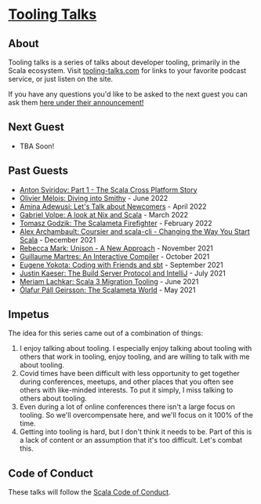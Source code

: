 # [Tooling Talks](https://www.tooling-talks.com/)

## About

Tooling talks is a series of talks about developer tooling, primarily in the
Scala ecosystem. Visit [tooling-talks.com](https://www.tooling-talks.com) for
links to your favorite podcast service, or just listen on the site.

If you have any questions you'd like to be asked to the next guest you can ask
them [here under their
announcement!](https://github.com/ckipp01/tooling-talks/discussions)

## Next Guest

- TBA Soon!

## Past Guests

- [Anton Sviridov: Part 1 - The Scala Cross Platform Story](https://www.tooling-talks.com/episode-12)
- [Olivier Mélois: Diving into Smithy](https://www.tooling-talks.com/episode-11) - June 2022
- [Amina Adewusi: Let's Talk about Newcomers](https://www.tooling-talks.com/episode-10) - April 2022
- [Gabriel Volpe: A look at Nix and Scala](https://www.tooling-talks.com/episode-9) - March 2022
- [Tomasz Godzik: The Scalameta Firefighter](https://www.tooling-talks.com/episode-8) - February 2022
- [Alex Archambault: Coursier and scala-cli - Changing the Way You Start Scala](https://www.tooling-talks.com/episode-7) - December 2021
- [Rebecca Mark: Unison - A New Approach](https://www.tooling-talks.com/episode-6) - November 2021
- [Guillaume Martres: An Interactive Compiler](https://www.tooling-talks.com/episode-5) - October 2021
- [Eugene Yokota: Coding with Friends and sbt](https://www.tooling-talks.com/episode-4) - September 2021
- [Justin Kaeser: The Build Server Protocol and IntelliJ](https://www.tooling-talks.com/episode-3) - July 2021
- [Meriam Lachkar: Scala 3 Migration Tooling](https://www.tooling-talks.com/episode-2) - June 2021
- [Ólafur Páll Geirsson: The Scalameta World](https://www.tooling-talks.com/episode-1) - May 2021

## Impetus

The idea for this series came out of a combination of things:

1. I enjoy talking about tooling. I especially enjoy talking about tooling with
   others that work in tooling, enjoy tooling, and are willing to talk with me
   about tooling.
2. Covid times have been difficult with less opportunity to get together during
   conferences, meetups, and other places that you often see others with
   like-minded interests. To put it simply, I miss talking to others about
   tooling.
3. Even during a lot of online conferences there isn't a large focus on tooling.
   So we'll overcompensate here, and we'll focus on it 100% of the time.
4. Getting into tooling is hard, but I don't think it needs to be. Part of this
   is a lack of content or an assumption that it's too difficult. Let's combat
   this.

## Code of Conduct

These talks will follow the [Scala Code of Conduct](https://www.scala-lang.org/conduct/).
